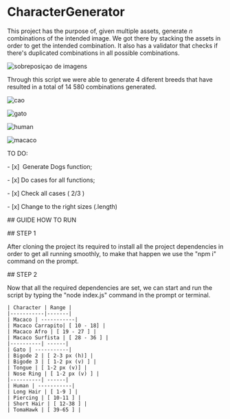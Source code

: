 # CharacterGenerator

 
This project has the purpose of, given multiple assets, generate *n* combinations of the intended image. We got there by stacking the assets in order to get the intended combination.
It also has a validator that checks if there's duplicated combinations in all possible combinations.


![sobreposiçao de imagens](https://user-images.githubusercontent.com/77981948/168315578-7a313042-6d64-4a27-bf71-f84dae8e8e4a.png)

Through this script we were able to generate 4 diferent breeds that have resulted in a total of 14 580 combinations generated.

![cao](https://user-images.githubusercontent.com/77981948/168315609-687a31f1-c158-4459-9dae-a76235f67934.png)

![gato](https://user-images.githubusercontent.com/77981948/168315634-de44930c-598f-4320-8248-56dedd7d1085.png)

![human](https://user-images.githubusercontent.com/77981948/168315657-da0eeeba-10dc-459c-9621-2a189c60c9d7.png)

![macaco](https://user-images.githubusercontent.com/77981948/168315690-30d4416d-3256-4c01-a3f3-a51a9a05f6f5.png)


TO DO:

- [x]  Generate Dogs function;

- [x] Do cases for all functions;

- [x] Check all cases ( 2/3 )

- [x] Change to the right sizes (.length)

  

## GUIDE HOW TO RUN

  

## STEP 1

After cloning the project its required to install all the project dependencies in order to get all running smoothly, to make that happen we use the "npm i" command on the prompt.

## STEP 2

Now that all the required dependencies are set, we can start and run the script by typing the "node index.js" command in the prompt or terminal.


	| Character | Range |
	|-----------|-------|
	| Macaco | -----------|
	| Macaco Carrapito| [ 10 - 18] |
	| Macaco Afro | [ 19 - 27 ] |
	| Macaco Surfista | [ 28 - 36 ] |
	|----------| ------|
	| Gato | -----------|
	| Bigode 2 | [ 2-3 px (h)] |
	| Bigode 3 | [ 1-2 px (v) ] |
	| Tongue | [ 1-2 px (v)] |
	| Nose Ring | [ 1-2 px (v) ] |
	|----------| ------|
	| Human | -----------|
	| Long Hair | [ 1-9 ] |
	| Piercing | [ 10-11 ] |
	| Short Hair | [ 12-38 ] |
	| TomaHawk | [ 39-65 ] |

	


